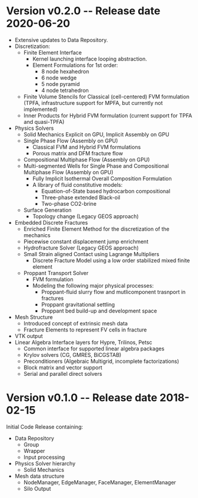 [comment]: # (-----------------------------------------------------------------)
[comment]: # (SPDX-License-Identifier: LGPL-2.1-only)
[comment]: # 
[comment]: # (Copyright 2018-2020 Lawrence Livermore National Security LLC)
[comment]: # (Copyright 2018-2020 The Board of Trustees of the Leland Stanford)
[comment]: # (                    Junior University)
[comment]: # (Copyright 2018-2020 Total, S.A)
[comment]: # (Copyright 2019-     GEOSX Contributors)
[comment]: # (All right reserved)
[comment]: # 
[comment]: # (For more details see:)
[comment]: # (  https://github.com/GEOSX/GEOSX/LICENSE)
[comment]: # (  https://github.com/GEOSX/GEOSX/COPYRIGHT)
[comment]: # (  https://github.com/GEOSX/GEOSX/CONTRIBUTORS)
[comment]: # (  https://github.com/GEOSX/GEOSX/NOTICE)
[comment]: # (  https://github.com/GEOSX/GEOSX/ACKNOWLEDGEMENTS)
[comment]: # (  https://github.com/GEOSX/GEOSX/RELEASE)


Version v0.2.0 -- Release date 2020-06-20
==========================================
* Extensive updates to Data Repository.
* Discretization:
  * Finite Element Interface
    * Kernel launching interface looping abstraction.
    * Element Formulations for 1st order:
      * 8 node hexahedron
      * 6 node wedge
      * 5 node pyramid
      * 4 node tetrahedron
  * Finite Volume Stencils for Classical (cell-centered) FVM formulation (TPFA, infrastructure support for MPFA, but currently 
    not implemented)
  * Inner Products for Hybrid FVM formulation (current support for TPFA and quasi-TPFA) 
* Physics Solvers
  * Solid Mechanics Explicit on GPU, Implicit Assembly on GPU
  * Single Phase Flow (Assembly on GPU)
    * Classical FVM and Hybrid FVM formulations
    * Porous matrix and DFM fracture flow
  * Compositional Multiphase Flow (Assembly on GPU)
  * Multi-segmented Wells for Single Phase and Compositional Multiphase Flow (Assembly on GPU)
    * Fully Implicit Isothermal Overall Composition Formulation
    * A library of fluid constitutive models:
      * Equation-of-State based hydrocarbon compositional
      * Three-phase extended Black-oil
      * Two-phase CO2-brine  
  * Surface Generation
    * Topology change (Legacy GEOS approach)
* Embedded Discrete Fractures
  * Enriched Finite Element Method for the discretization of the mechanics
  * Piecewise constant displacement jump enrichment
  * Hydrofracture Solver (Legacy GEOS approach)
  * Small Strain aligned Contact using Lagrange Multipliers
    * Discrete Fracture Model using a low order stabilized mixed finite element
  * Proppant Transport Solver
    * FVM formulation
    * Modeling the following major physical processes:
      * Proppant-fluid slurry flow and mutlicomponent trasnport in fractures
      * Proppant gravitational settling
      * Proppant bed build-up and development
      space
* Mesh Structure
  * Introduced concept of extrinsic mesh data
  * Fracture Elements to represent FV cells in fracture
* VTK output
* Linear Algebra Interface layers for Hypre, Trilinos, Petsc
  * Common interface for supported linear algebra packages
  * Krylov solvers (CG, GMRES, BiCGSTAB)
  * Preconditioners (Algebraic Multigrid, incomplete factorizations)
  * Block matrix and vector support
  * Serial and parallel direct solvers


Version v0.1.0 -- Release date 2018-02-15
==========================================
Initial Code Release containing:
* Data Repository
  * Group
  * Wrapper
  * Input processing 
* Physics Solver hierarchy
  * Solid Mechanics
* Mesh data structure
  * NodeManager, EdgeManager, FaceManager, ElementManager
  * Silo Output
